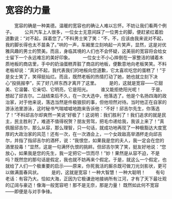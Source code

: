 # 宽容的力量
　　宽容的确是一种美德。温暖的宽容也的确让人难以忘怀。不妨让我们看两个例子。 
　　公共汽车上人很多，一位女士无意间踩了一位男士的脚，便赶紧红着脸道歉说：“对不起，踩着您了。”不料男士笑了笑：“不，不，应该由我来说对不起，我的脚长得也太不苗条了。”哄的一声，车厢里立刻响起一片笑声，显然，这是对优雅风趣的男士的赞美。而且，身临其境的人们也不会怀疑，这美丽的宽容将会给女士留下一个永远难忘的美好印象。 
　　一位女士不小心摔倒在一家整洁的铺着木质地板的商店里，手中的奶油蛋糕弄脏了商店的地板，便歉意地向老板笑笑。不料老板却说：“真对不起，我代表我们的地板向您道歉，它太喜欢吃您的蛋糕了！”于是女士笑了，笑得挺灿烂。而且，既然老板的热情打动了她，她也就立刻下决心“投挑报李”，买了好几样东西才离开了这里。 
　　是的，这就是宽容——它甜美、它温馨、它亲切、它明亮，它是阳光。 
　　谁又能拒绝阳光呢！ 
　　于是，想起了邱吉尔。二战结束后不久，在一次大选中，他落选了。他是个名扬四海的政治家，对于他来说，落选当然是件极狼狈的事，但他坦然对待。当时他正在自家的游泳池里游泳，这时秘书气喘嘘嘘地跑来告诉他：“不好！邱吉尔先生，你落选了！”不料邱吉尔却爽然一笑说“好极了！这说明：我们胜利了！我们追求的就是民主，民主胜利了，难道不值得祝贺？朋友劳驾，把毛巾递给我，我该上来了！”真佩服邱吉尔，那么从容，那么理智，只一句话，就成功地再现了一种极豁达大度宽厚的大政治家的风范！还有一次，在一次酒会上，一个女政敌高举酒杯走向邱吉尔，并指了指邱吉尔的酒杯，说：“我恨您，如果我是您的夫人，我一定会在您的酒里投毒！”显然，这是一句满怀仇恨的挑衅。但邱吉尔笑了笑，挺友好地说：“您放心，如果我是您的先生，我一定把它一饮而尽！”妙！果然是从容不迫，不是吗？既然您的那句话是假定，我也就不妨再来个假定。于是，就这么一个假定，也就给了人们一个极重要的启示——原来，你死我活的厮杀既可做刀光剑影状，更可以做满面春风状。 
　　是的，这就是宽容！一种大智慧！一种大聪明！ 
　　有句老话：有容乃大。恰如大海，正因为它极谦逊地接纳所有江河，才有了天下最壮观的辽阔与豪迈！像海一般宽容吧！那不是无奈，那是力量！ 
既然如此何不宽容——即便是与对手争锋。
 